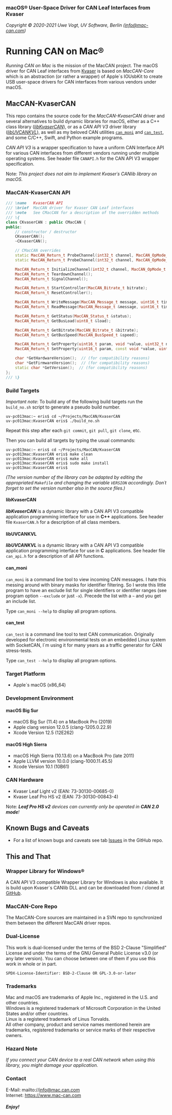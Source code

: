 ### macOS&reg; User-Space Driver for CAN Leaf Interfaces from Kvaser

_Copyright &copy; 2020-2021  Uwe Vogt, UV Software, Berlin (info@mac-can.com)_

# Running CAN on Mac&reg;

_Running CAN on Mac_ is the mission of the MacCAN project.
The macOS driver for CAN Leaf interfaces from [Kvaser](https://www.kvaser.com) is based on _MacCAN-Core_ which is an abstraction (or rather a wrapper) of Apple´s IOUsbKit to create USB user-space drivers for CAN interfaces from various vendors under macOS.

## MacCAN-KvaserCAN

This repo contains the source code for the _MacCAN-KvaserCAN_ driver and several alternatives to build dynamic libraries for macOS,
either as a C++ class library ([_libKvaserCAN_](#libKvaserCAN)),
or as a _CAN API V3_ driver library ([_libUVCANKVL_](#libUVCANKVL)),
as well as my beloved CAN utilities [`can_moni`](#can_moni) and [`can_test`](#can_test),
and some C/C++, Swift, and Python example programs.

_CAN API V3_ is a wrapper specification to have a uniform CAN Interface API for various CAN interfaces from different vendors running under multiple operating systems.
See header file `CANAPI.h` for the CAN API V3 wrapper specification.

Note: _This project does not aim to implement Kvaser´s CANlib library on macOS._

### MacCAN-KvaserCAN API

```C++
/// \name   KvaserCAN API
/// \brief  MacCAN driver for Kvaser CAN Leaf interfaces
/// \note   See CMacCAN for a description of the overridden methods
/// \{
class CKvaserCAN : public CMacCAN {
public:
    // constructor / destructor
    CKvaserCAN();
    ~CKvaserCAN();

    // CMacCAN overrides
    static MacCAN_Return_t ProbeChannel(int32_t channel, MacCAN_OpMode_t opMode, const void *param, EChannelState &state);
    static MacCAN_Return_t ProbeChannel(int32_t channel, MacCAN_OpMode_t opMode, EChannelState &state);

    MacCAN_Return_t InitializeChannel(int32_t channel, MacCAN_OpMode_t opMode, const void *param = NULL);
    MacCAN_Return_t TeardownChannel();
    MacCAN_Return_t SignalChannel();

    MacCAN_Return_t StartController(MacCAN_Bitrate_t bitrate);
    MacCAN_Return_t ResetController();

    MacCAN_Return_t WriteMessage(MacCAN_Message_t message, uint16_t timeout = 0U);
    MacCAN_Return_t ReadMessage(MacCAN_Message_t &message, uint16_t timeout = CANREAD_INFINITE);

    MacCAN_Return_t GetStatus(MacCAN_Status_t &status);
    MacCAN_Return_t GetBusLoad(uint8_t &load);

    MacCAN_Return_t GetBitrate(MacCAN_Bitrate_t &bitrate);
    MacCAN_Return_t GetBusSpeed(MacCAN_BusSpeed_t &speed);

    MacCAN_Return_t GetProperty(uint16_t param, void *value, uint32_t nbyte);
    MacCAN_Return_t SetProperty(uint16_t param, const void *value, uint32_t nbyte);

    char *GetHardwareVersion();  // (for compatibility reasons)
    char *GetFirmwareVersion();  // (for compatibility reasons)
    static char *GetVersion();  // (for compatibility reasons)
};
/// \}
```

### Build Targets

_Important note_: To build any of the following build targets run the `build_no.sh` script to generate a pseudo build number.
```
uv-pc013mac:~ eris$ cd ~/Projects/MacCAN/KvaserCAN
uv-pc013mac:KvaserCAN eris$ ./build_no.sh
```
Repeat this step after each `git commit`, `git pull`, `git clone`, etc.

Then you can build all targets by typing the usual commands:
```
uv-pc013mac:~ eris$ cd ~/Projects/MacCAN/KvaserCAN
uv-pc013mac:KvaserCAN eris$ make clean
uv-pc013mac:KvaserCAN eris$ make all
uv-pc013mac:KvaserCAN eris$ sudo make install
uv-pc013mac:KvaserCAN eris$
```
_(The version number of the library can be adapted by editing the appropriated `Makefile` and changing the variable `VERSION` accordingly. Don´t forget to set the version number also in the source files.)_

#### libKvaserCAN

___libKvaserCAN___ is a dynamic library with a CAN API V3 compatible application programming interface for use in __C++__ applications.
See header file `KvaserCAN.h` for a description of all class members.

#### libUVCANKVL

___libUVCANKVL___ is a dynamic library with a CAN API V3 compatible application programming interface for use in __C__ applications.
See header file `can_api.h` for a description of all API functions.

#### can_moni

`can_moni` is a command line tool to view incoming CAN messages.
I hate this messing around with binary masks for identifier filtering.
So I wrote this little program to have an exclude list for single identifiers or identifier ranges (see program option `--exclude` or just `-x`). Precede the list with a `~` and you get an include list.

Type `can_moni --help` to display all program options.

#### can_test

`can_test` is a command line tool to test CAN communication.
Originally developed for electronic environmental tests on an embedded Linux system with SocketCAN, I´m using it for many years as a traffic generator for CAN stress-tests.

Type `can_test --help` to display all program options.

### Target Platform

- Apple´s macOS (x86_64)

### Development Environment

#### macOS Big Sur

- macOS Big Sur (11.4) on a MacBook Pro (2019)
- Apple clang version 12.0.5 (clang-1205.0.22.9)
- Xcode Version 12.5 (12E262)

#### macOS High Sierra

- macOS High Sierra (10.13.6) on a MacBook Pro (late 2011)
- Apple LLVM version 10.0.0 (clang-1000.11.45.5)
- Xcode Version 10.1 (10B61)

### CAN Hardware

- Kvaser Leaf Light v2 (EAN: 73-30130-00685-0)
- Kvaser Leaf Pro HS v2 (EAN: 73-30130-00843-4)

Note: _**Leaf Pro HS v2** devices can currently only be operated in **CAN 2.0 mode**!_

## Known Bugs and Caveats

- For a list of known bugs and caveats see tab [Issues](https://github.com/mac-can/MacCAN-KvaserCAN/issues) in the GitHub repo.

## This and That

### Wrapper Library for Windows&reg;

A CAN API V3 compatible Wrapper Library for Windows is also available.
It is build upon Kvaser´s CANlib DLL and can be downloaded from / cloned at [GitHub](https://github.com/uv-software/KvaserCAN-Wrapper).

### MacCAN-Core Repo

The MacCAN-Core sources are maintained in a SVN repo to synchronized them between the different MacCAN driver repos.

### Dual-License

This work is dual-licensed under the terms of the BSD 2-Clause "Simplified" License
and under the terms of the GNU General Public License v3.0 (or any later version).
You can choose between one of them if you use this work in whole or in part.

`SPDX-License-Identifier: BSD-2-Clause OR GPL-3.0-or-later`

### Trademarks

Mac and macOS are trademarks of Apple Inc., registered in the U.S. and other countries. \
Windows is a registered trademark of Microsoft Corporation in the United States and/or other countries. \
Linux is a registered trademark of Linus Torvalds. \
All other company, product and service names mentioned herein are trademarks, registered trademarks or service marks of their respective owners.

### Hazard Note

_If you connect your CAN device to a real CAN network when using this library, you might damage your application._

### Contact

E-Mail: mailto://info@mac.can.com \
Internet: https://www.mac-can.com

##### *Enjoy!*
